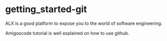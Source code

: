 # getting_started-git
ALX is a good platform to expose you to the world of software engineering.

Amigoscode tutorial is well explained on how to use github.
